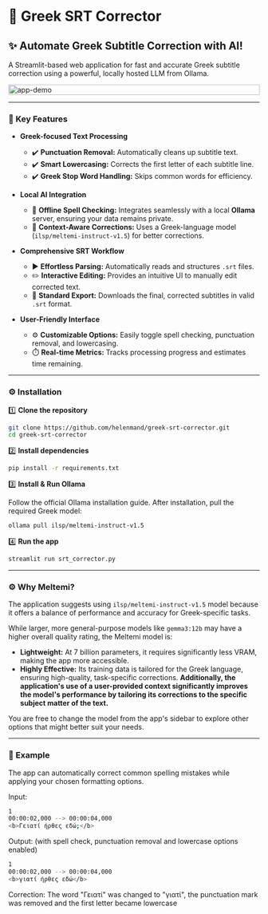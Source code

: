 # 📝 Greek SRT Corrector
## ✨ Automate Greek Subtitle Correction with AI!

A Streamlit-based web application for fast and accurate Greek subtitle correction using a powerful, locally hosted LLM from Ollama.

<div style="display: flex; justify-content: space-between;">
  <img src="media/srt_demo.gif" alt="app-demo" style="width: 100%;">
</div>

---

### 🚀 Key Features

* **Greek-focused Text Processing**
    -   ✔️ **Punctuation Removal:** Automatically cleans up subtitle text.
    -   ✔️ **Smart Lowercasing:** Corrects the first letter of each subtitle line.
    -   ✔️ **Greek Stop Word Handling:** Skips common words for efficiency.

* **Local AI Integration**
    -   🧠 **Offline Spell Checking:** Integrates seamlessly with a local **Ollama** server, ensuring your data remains private.
    -   🧠 **Context-Aware Corrections:** Uses a Greek-language model (`ilsp/meltemi-instruct-v1.5`) for better corrections. 

* **Comprehensive SRT Workflow**
    -   ▶️ **Effortless Parsing:** Automatically reads and structures `.srt` files.
    -   ✏️ **Interactive Editing:** Provides an intuitive UI to manually edit corrected text.
    -   💾 **Standard Export:** Downloads the final, corrected subtitles in valid `.srt` format.

* **User-Friendly Interface**
    -   ⚙️ **Customizable Options:** Easily toggle spell checking, punctuation removal, and lowercasing.
    -   ⏱️ **Real-time Metrics:** Tracks processing progress and estimates time remaining.

---

### ⚙️ Installation

1️⃣ **Clone the repository**
```bash
git clone https://github.com/helenmand/greek-srt-corrector.git
cd greek-srt-corrector
```
2️⃣ **Install dependencies**
```bash
pip install -r requirements.txt
```

3️⃣ **Install & Run Ollama**

Follow the official Ollama installation guide. After installation, pull the required Greek model:

```bash
ollama pull ilsp/meltemi-instruct-v1.5
```

4️⃣ **Run the app**

```bash
streamlit run srt_corrector.py
```

---

### ⚙️ Why Meltemi?

The application suggests using `ilsp/meltemi-instruct-v1.5` model because it offers a balance of performance and accuracy for Greek-specific tasks.

While larger, more general-purpose models like `gemma3:12b` may have a higher overall quality rating, the Meltemi model is:

* **Lightweight:** At 7 billion parameters, it requires significantly less VRAM, making the app more accessible.
* **Highly Effective:** Its training data is tailored for the Greek language, ensuring high-quality, task-specific corrections. **Additionally, the application's use of a user-provided context significantly improves the model's performance by tailoring its corrections to the specific subject matter of the text.**

You are free to change the model from the app's sidebar to explore other options that might better suit your needs.

---

### 📌 Example

The app can automatically correct common spelling mistakes while applying your chosen formatting options.

Input:

```bash
1
00:00:02,000 --> 00:00:04,000
<b>Γειατί ήρθες εδώ;</b>
```

Output:
(with spell check, punctuation removal and lowercase options enabled)

```bash
1
00:00:02,000 --> 00:00:04,000
<b>γιατί ήρθες εδώ</b>
```
Correction: The word "Γειατί" was changed to "γιατί", the punctuation mark was removed and the first letter became lowercase
